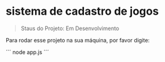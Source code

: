 <h1>sistema de cadastro de jogos</h1>

> Staus do Projeto: Em Desenvolvimento

Para rodar esse projeto na sua máquina, por favor digite: 

´´´
node app.js
´´´

